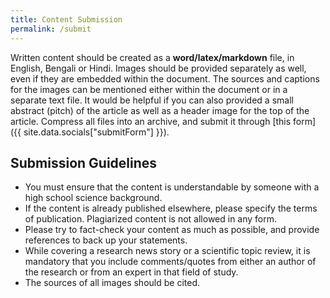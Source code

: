 ```yaml
---
title: Content Submission
permalink: /submit
---
```


Written content should be created as a **word/latex/markdown** file, in English, Bengali or Hindi. Images should be provided separately as well, even if they are embedded within the document. The sources and captions for the images can be mentioned either within the document or in a separate text file. It would be helpful if you can also provided a small abstract (pitch) of the article as well as a header image for the top of the article. Compress all files into an archive, and submit it through [this form]({{ site.data.socials["submitForm"] }}).

## Submission Guidelines
- You must ensure that the content is understandable by someone with a high school science background.
- If the content is already published elsewhere, please specify the terms of publication. Plagiarized content is not allowed in any form.
- Please try to fact-check your content as much as possible, and provide references to back up your statements.
- While covering a research news story or a scientific topic review, it is mandatory that you include comments/quotes from either an author of the research or from an expert in that field of study.
- The sources of all images should be cited.
